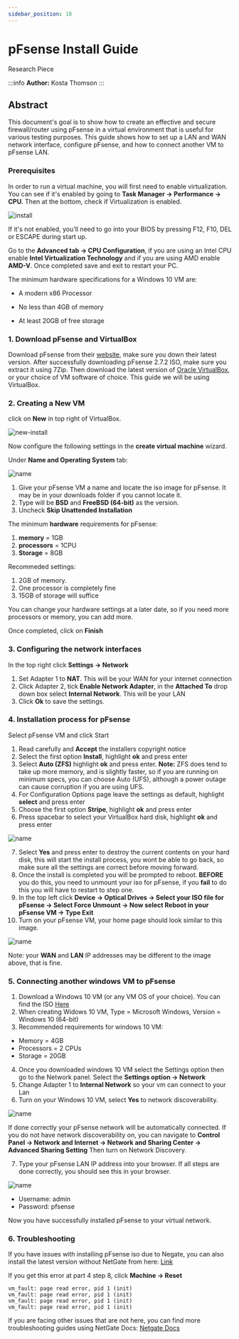 ```yaml
---
sidebar_position: 18
---
```


# pFsense Install Guide

Research Piece

:::info
**Author:** Kosta Thomson 
:::

## Abstract

This document's goal is to show how to create an effective and secure firewall/router using pFsense in a virtual environment that is useful for various testing purposes. This guide shows how to set up a LAN and WAN network interface, configure pFsense, and how to connect another VM to pFsense LAN. 

### Prerequisites

In order to run a virtual machine, you will first need to enable virtualization. You can see if it's enabled by going to **Task Manager -> Performance -> CPU.** Then at the bottom, check if Virtualization is enabled.

![install](img/virtual.PNG)

If it's not enabled, you’ll need to go into your BIOS by pressing F12, F10, DEL or ESCAPE during start up. 

Go to the **Advanced tab -> CPU Configuration**, if you are using an Intel CPU enable **Intel Virtualization Technology** and if you are using AMD enable **AMD-V**. Once completed save and exit to restart your PC. 

The minimum hardware specifications for a Windows 10 VM are: 

- A modern x86 Processor 

- No less than 4GB of memory 

- At least 20GB of free storage 

### 1. Download pFsense and VirtualBox

Download pFsense from their [website](https://www.pfsense.org/download/), make sure you down their latest version.
After successfully downloading pFsense 2.7.2 ISO, make sure you extract it using 7Zip.
Then download the latest version of [Oracle VirtualBox](https://www.virtualbox.org/wiki/Downloads), or your choice of VM software of choice. This guide we will be using VirtualBox.

### 2. Creating a New VM 

click on **New** in top right of VirtualBox.

![new-install](img/new-install.PNG)

Now configure the following settings in the **create virtual machine** wizard.

Under **Name and Operating System** tab:

![name](img/name-os.PNG)

1. Give your pFsense VM a name and locate the iso image for pFsense. It may be in your downloads folder if you cannot locate it.
2. Type will be **BSD** and **FreeBSD (64-bit)** as the version.
3. Uncheck **Skip Unattended Installation**


The minimum **hardware** requirements for pFsense:
1. **memory** = 1GB 
2. **processors** = 1CPU
3. **Storage** = 8GB

Recommeded settings:
1. 2GB of memory.
2. One processor is completely fine
3. 15GB of storage will suffice

You can change your hardware settings at a later date, so if you need more processors or memory, you can add more.

Once completed, click on **Finish**

### 3. Configuring the network interfaces 

In the top right click **Settings -> Network**

1. Set Adapter 1 to **NAT**.  This will be your WAN for your internet connection
2. Click Adapter 2, tick **Enable Network Adapter**, in the **Attached To** drop down box select **Internal Network**. This will be your LAN 
3. Click **Ok** to save the settings.


### 4. Installation process for pFsense 

Select pFsense VM and click Start

1. Read carefully and **Accept** the installers copyright notice
2. Select the first option **Install**, highlight **ok** and press enter
3. Select **Auto (ZFS)** highlight **ok** and press enter. 
**Note:** ZFS does tend to take up more memory, and is slightly faster, so if you are running on 	minimum specs, you can choose Auto (UFS), although a power outage can cause corruption 	if you are using UFS. 
4. For Configuration Options page leave the settings as default, highlight **select** and press enter
5. Choose the first option **Stripe**, highlight **ok** and press enter
6. Press spacebar to select your VirtualBox hard disk, highlight **ok** and press enter

![name](img/zfs-conf.PNG)

7. Select **Yes** and press enter to destroy the current contents on your hard disk, this will start the install process, you wont be able to go back, so make sure all the settings are correct before moving forward.
8. Once the install is completed you will be prompted to reboot. **BEFORE** you do this, you need to unmount your iso for pFsense, if you **fail** to do this you will have to restart to step one. 
9. In the top left click **Device -> Optical Drives -> Select your ISO file for pFsense -> Select Force Unmount -> Now select Reboot in your pFsense VM -> Type Exit**
10. Turn on your pFsense VM, your home page should look similar to this image. 

![name](img/pfsense-home.PNG)

Note: your **WAN** and **LAN** IP addresses may be different to the image above, that is fine.

### 5. Connecting another windows VM to pFsense

1. Download a Windows 10 VM (or any VM OS of your choice). You can find the ISO [Here](https://developer.microsoft.com/en-us/windows/downloads/virtual-machines/)
2. When creating Widows 10 VM, Type = Microsoft Windows, Version = Windows 10 (64-bit) 
3. Recommended requirements for windows 10 VM: 
- Memory = 4GB 
- Processors = 2 CPUs 
- Storage = 20GB 
4. Once you downloaded windows 10 VM select the Settings option then go to the Network panel. Select the **Settings option -> Network**
5. Change Adapter 1 to **Internal Network** so your vm can connect to your Lan
6. Turn on your Windows 10 VM, select **Yes** to network discoverability.

![name](img/net-disc.PNG)

If done correctly your pFsense network will be automatically connected. If you do not have network discoverability on, you can navigate to **Control Panel -> Network and Internet -> Network and Sharing Center -> Advanced Sharing Setting** Then turn on Network Discovery. 

7. Type your pFsense LAN IP address into your browser. If all steps are done correctly, you should see this in your browser.

![name](img/login-pf.PNG)


- Username: admin
- Password: pfsense

Now you have successfully installed pFsense to your virtual network.

### 6. Troubleshooting

If you have issues with installing pFsense iso due to Negate, you can also install the latest version without NetGate from here: 
[Link](https://repo.ialab.dsu.edu/pfsense/)

If you get this error at part 4 step 8, click **Machine -> Reset**
```
vm_fault: page read error, pid 1 (init)
vm_fault: page read error, pid 1 (init)
vm_fault: page read error, pid 1 (init)
vm_fault: page read error, pid 1 (init)
```

If you are facing other issues that are not here, you can find more troubleshooting guides using NetGate Docs:
[Netgate Docs](https://docs.netgate.com/pfsense/en/latest/troubleshooting/index.html) 